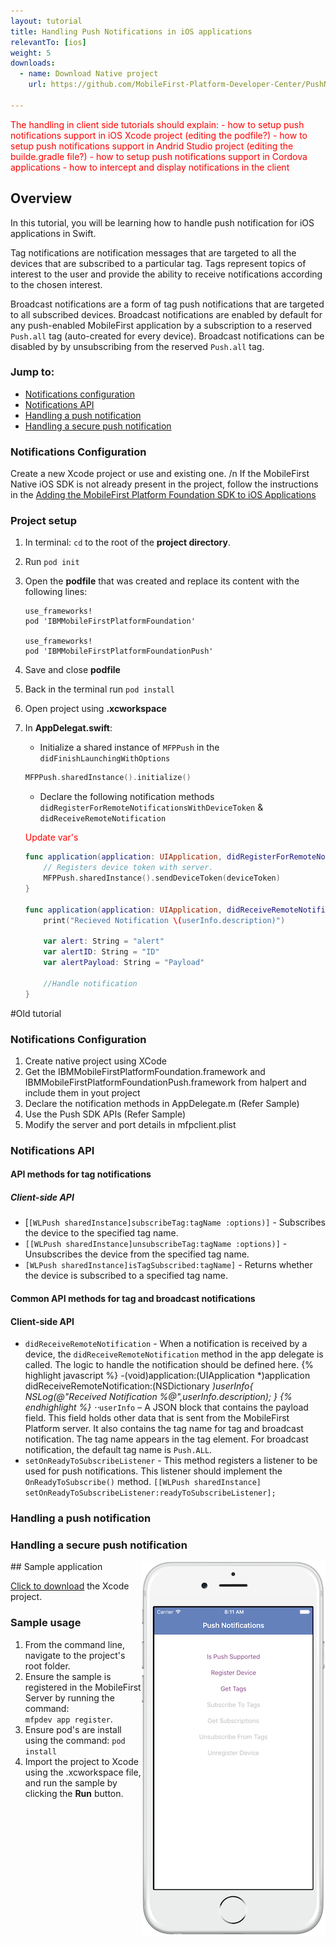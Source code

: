 ```yaml
---
layout: tutorial
title: Handling Push Notifications in iOS applications
relevantTo: [ios]
weight: 5
downloads:
  - name: Download Native project
    url: https://github.com/MobileFirst-Platform-Developer-Center/PushNotificationsSwift/tree/release80

---
```

<span style="color:red">
The handling in client side tutorials should explain:
- how to setup push notifications support in iOS Xcode project (editing the podfile?)
- how to setup push notifications support in Andrid Studio project (editing the builde.gradle file?)
- how to setup push notifications support in Cordova applications
- how to intercept and display notifications in the client
</span>

## Overview

In this tutorial, you will be learning how to handle push notification for iOS applications in Swift.

Tag notifications are notification messages that are targeted to all the devices that are subscribed to a particular tag.
Tags represent topics of interest to the user and provide the ability to receive notifications according to the chosen interest.

Broadcast notifications are a form of tag push notifications that are targeted to all subscribed devices. Broadcast notifications are enabled by default for any push-enabled MobileFirst application by a subscription to a reserved `Push.all` tag (auto-created for every device). Broadcast notifications can be disabled by by unsubscribing from the reserved `Push.all` tag.


### Jump to:
* [Notifications configuration](#notifications-configuration)
* [Notifications API](#notifications-api)
* [Handling a push notification](#handling-a-push-notification)
* [Handling a secure push notification](#handling-a-secure-push-notification)


### Notifications Configuration
Create a new Xcode project or use and existing one. /n
If the MobileFirst Native iOS SDK is not already present in the project, follow the instructions in the [Adding the MobileFirst Platform Foundation SDK to iOS Applications](../../adding-the-mfpf-sdk/ios.md)

### Project setup

1. In terminal: `cd` to the root of the **project directory**.
2. Run `pod init`
3. Open the **podfile** that was created and replace its content with the following lines:

	```shell
	use_frameworks! 
	pod 'IBMMobileFirstPlatformFoundation'

	use_frameworks! 
	pod 'IBMMobileFirstPlatformFoundationPush'
	```

4. Save and close **podfile** 
5. Back in the terminal run `pod install`
6. Open project using **.xcworkspace**
7. In **AppDelegat.swift**:
	* Initialize a shared instance of `MFPPush` in the `didFinishLaunchingWithOptions`

	```swift
	MFPPush.sharedInstance().initialize()
	```

	* Declare the following notification methods `didRegisterForRemoteNotificationsWithDeviceToken` &amp; `didReceiveRemoteNotification`


	<span style="color:red">Update var's</span>
	```swift
	func application(application: UIApplication, didRegisterForRemoteNotificationsWithDeviceToken deviceToken: NSData) {
		// Registers device token with server.
        MFPPush.sharedInstance().sendDeviceToken(deviceToken)
    }

    func application(application: UIApplication, didReceiveRemoteNotification userInfo: [NSObject : AnyObject]) {
        print("Recieved Notification \(userInfo.description)")
        
        var alert: String = "alert"
        var alertID: String = "ID"
        var alertPayload: String = "Payload"
        
        //Handle notification
    }
	```





#Old tutorial

### Notifications Configuration

1. Create native project using XCode
2. Get the IBMMobileFirstPlatformFoundation.framework and IBMMobileFirstPlatformFoundationPush.framework from halpert and include them in yout project
3. Declare the notification methods in AppDelegate.m (Refer Sample)
4. Use the Push SDK APIs (Refer Sample)
5. Modify the server and port details in mfpclient.plist  

### Notifications API

#### API methods for tag notifications
##### Client-side API
* [`[WLPush sharedInstance]subscribeTag:tagName :options)]` -
Subscribes the device to the specified tag name.
* `[[WLPush sharedInstance]unsubscribeTag:tagName :options)]` -
Unsubscribes the device from the specified tag name.
* `[WLPush sharedInstance]isTagSubscribed:tagName]` -
Returns whether the device is subscribed to a specified tag name.

#### Common API methods for tag and broadcast notifications
#### Client-side API
* `didReceiveRemoteNotification` - When a notification is received by a device, the `didReceiveRemoteNotification` method in the app delegate is called. The logic to handle the notification should be defined here.
{% highlight javascript %}
-(void)application:(UIApplication *)application didReceiveRemoteNotification:(NSDictionary *)userInfo{
    NSLog(@"Received Notification %@",userInfo.description);
}
{% endhighlight %}
⋅⋅*`userInfo` – A JSON block that contains the payload field. This field holds other data that is sent from the MobileFirst Platform server. It also contains the tag name for tag and broadcast notification. The tag name appears in the tag element. For broadcast notification, the default tag name is `Push.ALL`.
* `setOnReadyToSubscribeListener` - This method registers a listener to be used for push notifications. This listener should implement the `OnReadyToSubscribe()` method.
`[[WLPush sharedInstance] setOnReadyToSubscribeListener:readyToSubscribeListener];`

### Handling a push notification

### Handling a secure push notification

<img alt="Image of the sample application" src="notifications-app.png" style="float:right"/>
## Sample application

[Click to download](https://github.com/MobileFirst-Platform-Developer-Center/PushNotificationsSwift/tree/release80) the Xcode project.

### Sample usage
1. From the command line, navigate to the project's root folder.
2. Ensure the sample is registered in the MobileFirst Server by running the command:  
`mfpdev app register`.
3. Ensure pod's are install using the command:
`pod install`
5. Import the project to Xcode using the .xcworkspace file, and run the sample by clicking the **Run** button.
